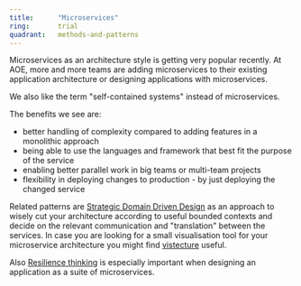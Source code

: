 ```yaml
---
title:      "Microservices"
ring:       trial
quadrant:   methods-and-patterns
---
```


Microservices as an architecture style is getting very popular recently. At AOE, more and more teams are adding microservices to their existing application architecture or designing applications with microservices.

We also like the term "self-contained systems" instead of microservices.

The benefits we see are:

*  better handling of complexity compared to adding features in a monolithic approach
*  being able to use the languages and framework that best fit the purpose of the service
*  enabling better parallel work in big teams or multi-team projects
*  flexibility in deploying changes to production - by just deploying the changed service

Related patterns are [Strategic Domain Driven Design](/methods-and-patterns/strategic-domain-driven-design/) as an approach to wisely cut your architecture according to useful bounded contexts and decide on the relevant communication and "translation" between the services.
In case you are looking for a small visualisation tool for your microservice architecture you might find [vistecture](https://github.com/AOEpeople/vistecture/) useful.

Also [Resilience thinking](/methods-and-patterns/resilience-thinking/) is especially important when designing an application as a suite of microservices.
